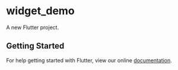 # widget_demo

A new Flutter project.

## Getting Started

For help getting started with Flutter, view our online
[documentation](https://flutter.io/).
